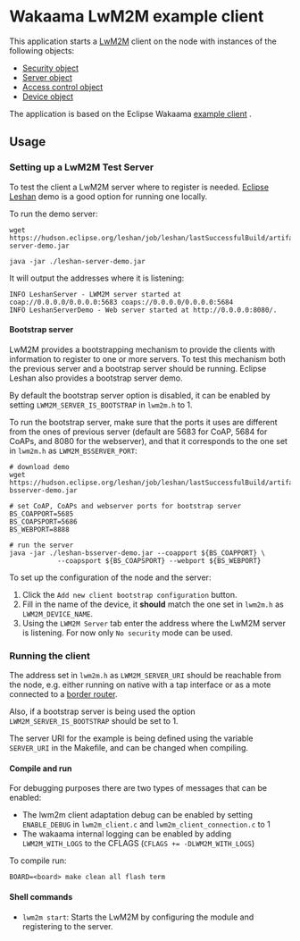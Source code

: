 # Wakaama LwM2M example client

This application starts a
[LwM2M](https://wiki.openmobilealliance.org/display/TOOL/What+is+LwM2M) client
on the node with instances of the following objects:
- [Security object](http://www.openmobilealliance.org/tech/profiles/LWM2M_Security-v1_0.xml)
- [Server object](http://www.openmobilealliance.org/tech/profiles/LWM2M_Server-v1_0.xml)
- [Access control object](http://www.openmobilealliance.org/tech/profiles/LWM2M_Access_Control-v1_0_2.xml)
- [Device object](http://www.openmobilealliance.org/tech/profiles/LWM2M_Device-v1_0_3.xml)

The application is based on the Eclipse Wakaama
[example client](https://github.com/eclipse/wakaama/tree/master/examples/client)
.

## Usage

### Setting up a LwM2M Test Server
To test the client a LwM2M server where to register is needed.
[Eclipse Leshan](https://github.com/eclipse/leshan) demo is a good option for
running one locally.

To run the demo server:
```shell
wget https://hudson.eclipse.org/leshan/job/leshan/lastSuccessfulBuild/artifact/leshan-server-demo.jar

java -jar ./leshan-server-demo.jar
```
It will output the addresses where it is listening:
```
INFO LeshanServer - LWM2M server started at coap://0.0.0.0/0.0.0.0:5683 coaps://0.0.0.0/0.0.0.0:5684
INFO LeshanServerDemo - Web server started at http://0.0.0.0:8080/.
```

#### Bootstrap server
LwM2M provides a bootstrapping mechanism to provide the clients with information
to register to one or more servers. To test this mechanism both the previous server and a bootstrap server should be running. Eclipse Leshan also provides a bootstrap server demo.

By default the bootstrap server option is disabled, it can be enabled by setting
`LWM2M_SERVER_IS_BOOTSTRAP` in `lwm2m.h` to 1.

To run the bootstrap server, make sure that the ports it uses are different
from the ones of previous server (default are 5683 for CoAP, 5684 for CoAPs,
and 8080 for the webserver), and that it corresponds to the one set in
`lwm2m.h` as `LWM2M_BSSERVER_PORT`:
```shell
# download demo
wget https://hudson.eclipse.org/leshan/job/leshan/lastSuccessfulBuild/artifact/leshan-bsserver-demo.jar

# set CoAP, CoAPs and webserver ports for bootstrap server
BS_COAPPORT=5685
BS_COAPSPORT=5686
BS_WEBPORT=8888

# run the server
java -jar ./leshan-bsserver-demo.jar --coapport ${BS_COAPPORT} \
            --coapsport ${BS_COAPSPORT} --webport ${BS_WEBPORT}
```

To set up the configuration of the node and the server:
1. Click the `Add new client bootstrap configuration` button.
2. Fill in the name of the device, it **should** match the one set in
   `lwm2m.h` as `LWM2M_DEVICE_NAME`.
3. Using the `LWM2M Server` tab enter the address where the LwM2M server is
   listening. For now only `No security` mode can be used.

### Running the client
The address set in `lwm2m.h` as `LWM2M_SERVER_URI` should be reachable
from the node, e.g. either running on native with a tap interface or as a mote
connected to a
[border router](https://github.com/RIOT-OS/RIOT/tree/master/examples/gnrc_border_router).

Also, if a bootstrap server is being used the option `LWM2M_SERVER_IS_BOOTSTRAP`
should be set to 1.

The server URI for the example is being defined using the variable `SERVER_URI`
in the Makefile, and can be changed when compiling.

#### Compile and run
For debugging purposes there are two types of messages that can be enabled:
- The lwm2m client adaptation debug can be enabled by setting `ENABLE_DEBUG` in
  `lwm2m_client.c` and `lwm2m_client_connection.c` to 1
- The wakaama internal logging can be enabled by adding `LWM2M_WITH_LOGS` to the
  CFLAGS (`CFLAGS += -DLWM2M_WITH_LOGS`)

To compile run:

```shell
BOARD=<board> make clean all flash term
```

#### Shell commands
- `lwm2m start`: Starts the LwM2M by configuring the module and registering to
  the server.
